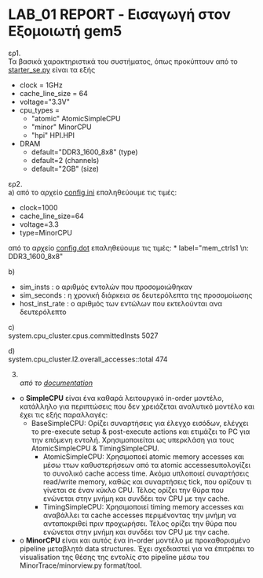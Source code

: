 # LAB_01 REPORT - Εισαγωγή στον Εξομοιωτή gem5
ερ1.\
Τα βασικά χαρακτηριστικά του συστήματος, όπως προκύπτουν από το [starter_se.py](https://github.com/Stebonacci/archlab01/blob/main/starter_se.py) είναι τα εξής 
* clock  = 1GHz
* cache_line_size = 64
* voltage="3.3V"
* cpu_types = 
    * "atomic" AtomicSimpleCPU 
    * "minor" MinorCPU
    * "hpi" HPI.HPI
* DRAM
    * default="DDR3_1600_8x8" (type)
    * default=2 (channels) 
    * default="2GB" (size)
    
ερ2.\
a)
 από το αρχείο [config.ini](https://github.com/Stebonacci/archlab01/blob/main/config.ini) επαληθεύουμε τις τιμές:
 * clock=1000
 * cache_line_size=64
 * voltage=3.3
 * type=MinorCPU
    
 από το αρχείο [config.dot](https://github.com/Stebonacci/archlab01/blob/main/config.dot) επαληθεύουμε τις τιμές:
    * label="mem_ctrls1 \n: DDR3_1600_8x8" 

b) 
* sim_insts      : ο αριθμός εντολών που προσομοιώθηκαν
* sim_seconds    : η χρονική διάρκεια σε δευτερόλεπτα της προσομοίωσης
* host_inst_rate : ο αριθμός των εντώλων που εκτελούνται ανα δευτερόλεπτο

c)\
system.cpu_cluster.cpus.committedInsts  5027 

d)\
system.cpu_cluster.l2.overall_accesses::total          474 

3. \
_από το [documentation](https://www.gem5.org/documentation/general_docs/cpu_models/SimpleCPU)_ 
* ο **SimpleCPU** είναι ένα καθαρά λειτουργικό in-order μοντέλο, κατάλληλο για περιπτώσεις που δεν χρειάζεται αναλυτικό μοντέλο και έχει τις εξής παραλλαγές:
  * BaseSimpleCPU: Ορίζει συναρτήσεις για έλεγχο εισόδων, ελέγχει το pre-execute setup & post-execute actions και ετιμάζει το PC για την επόμενη εντολή.
   Χρησιμοποιείται ως υπερκλάση για τους AtomicSimpleCPU & TimingSimpleCPU. 
     * AtomicSimpleCPU: Χρησιμοποεί atomic memory accesses και μέσω ττων καθυστερήσεων από τα atomic accessesυπολογίζει το συνολικό cache access time. Ακόμα υπλοποιεί συναρτήσεις read/write memory, καθώς και συναρτήσεις tick, που ορίζουν τι γίνεται σε έναν κύκλο CPU. Τέλος ορίζει την θύρα που ενώνεται  στην μνήμη και συνδέει τον  CPU με την cache.
     * TimingSimpleCPU: Χρησιμοποιεί timing memory accesses και αναβάλλει τα cache accesses περιμένοντας την μνήμη να ανταποκριθεί πριν προχωρήσει. Τέλος ορίζει την θύρα που ενώνεται  στην μνήμη και συνδέει τον  CPU με την cache.
* ο **MinorCPU** είναι και αυτός ένα in-order μοντέλο με προκαθορισμένο pipeline μεταβλητά data structures. Έχει σχεδιαστεί για να έπιτρέπει το visualisation της θέσης της εντολίς στο pipeline μέσω του MinorTrace/minorview.py format/tool. 